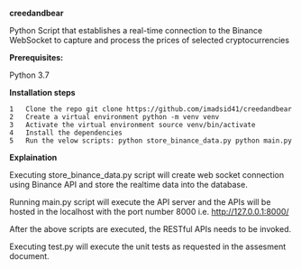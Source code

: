 **creedandbear**

Python Script that establishes a real-time connection to the Binance WebSocket to capture and process the prices of selected cryptocurrencies

**Prerequisites:**

Python 3.7

**Installation steps**

	1	Clone the repo git clone https://github.com/imadsid41/creedandbear
	2	Create a virtual environment python -m venv venv
	3	Activate the virtual environment source venv/bin/activate
	4	Install the dependencies
	5	Run the velow scripts: python store_binance_data.py python main.py

**Explaination**

Executing store_binance_data.py script will create web socket connection using Binance API and store the realtime data into the database.

Running main.py script will execute the API server and the APIs will be hosted in the localhost with the port number 8000 i.e. http://127.0.0.1:8000/

After the above scripts are executed, the RESTful APIs needs to be invoked.

Executing test.py will execute the unit tests as requested in the assesment document.
